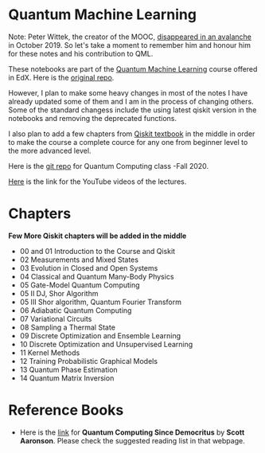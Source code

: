 # Quantum Machine Learning

Note: Peter Wittek, the creator of the MOOC, [disappeared in an avalanche](https://www.cbc.ca/news/canada/toronto/peter-wittek-trisul-rescue-1.5305924) in October 2019. So let's take a moment to remember him and honour him for these notes and his contribution to QML.

These notebooks are part of the [Quantum Machine Learning](https://www.edx.org/course/quantum-machine-learning) course offered in EdX. Here is the [original repo](https://gitlab.com/qosf/qml-mooc). 

However, I plan to make some heavy changes in most of the notes I have already updated some of them and I am in the process of changing others. Some of the standard changess include the using latest qiskit version in the notebooks and removing the deprecated functions.

I also plan to add a few chapters from [Qiskit textbook](https://qiskit.org/textbook/preface.html) in the middle in order to make the course a complete cource for any one from beginner level to the more advanced level.  

Here is the [git repo](https://github.com/anpaschool/QC-School-Fall2020) for Quantum Computing class -Fall 2020.

[Here](https://www.youtube.com/watch?v=QtWCmO_KIlg&list=PLmRxgFnCIhaMgvot-Xuym_hn69lmzIokg) is the link for the YouTube videos of the lectures.

# Chapters 

**Few More Qiskit chapters will be added in the middle**
* 00 and 01 Introduction to the Course and Qiskit 
* 02 Measurements and Mixed States
* 03 Evolution in Closed and Open Systems
* 04 Classical and Quantum Many-Body Physics
* 05 Gate-Model Quantum Computing
* 05 II  DJ, Shor Algorithm
* 05 III Shor algorithm, Quantum Fourier Transform
* 06 Adiabatic Quantum Computing
* 07 Variational Circuits
* 08 Sampling a Thermal State
* 09 Discrete Optimization and Ensemble Learning
* 10 Discrete Optimization and Unsupervised Learning
* 11 Kernel Methods
* 12 Training Probabilistic Graphical Models
* 13 Quantum Phase Estimation
* 14 Quantum Matrix Inversion


# Reference Books

* Here is the [link](https://www.scottaaronson.com/democritus/) for **Quantum Computing Since Democritus** by **Scott Aaronson**. Please check the suggested reading list in that webpage.


